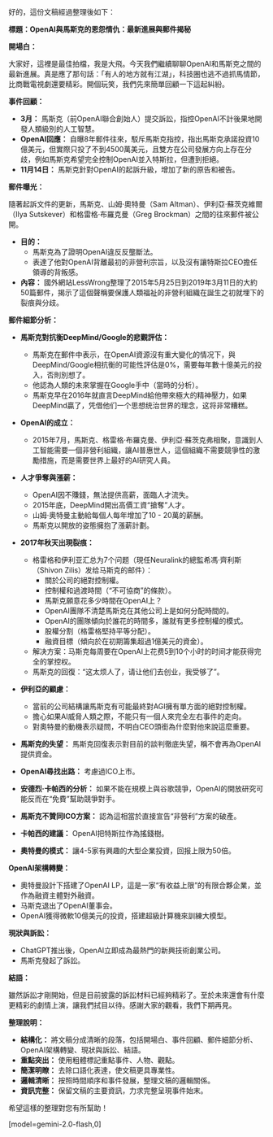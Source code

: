 好的，這份文稿經過整理後如下：

**標題：OpenAI與馬斯克的恩怨情仇：最新進展與郵件揭秘**

**開場白：**

大家好，這裡是最佳拍檔，我是大飛。今天我們繼續聊聊OpenAI和馬斯克之間的最新進展。真是應了那句話：「有人的地方就有江湖」，科技圈也逃不過抓馬情節，比商戰電視劇還要精彩。開個玩笑，我們先來簡單回顧一下這起糾紛。

**事件回顧：**

*   **3月：** 馬斯克（前OpenAI聯合創始人）提交訴訟，指控OpenAI不計後果地開發人類級別的人工智慧。
*   **OpenAI回應：** 自曝8年郵件往來，駁斥馬斯克指控，指出馬斯克承諾投資10億美元，但實際只投了不到4500萬美元，且雙方在公司發展方向上存在分歧，例如馬斯克希望完全控制OpenAI並入特斯拉，但遭到拒絕。
*   **11月14日：** 馬斯克針對OpenAI的起訴升級，增加了新的原告和被告。

**郵件曝光：**

隨著起訴文件的更新，馬斯克、山姆·奧特曼（Sam Altman）、伊利亞·蘇茨克維爾（Ilya Sutskever）和格雷格·布羅克曼（Greg Brockman）之間的往來郵件被公開。

*   **目的：**
    *   馬斯克為了證明OpenAI違反反壟斷法。
    *   表達了他對OpenAI背離最初的非營利宗旨，以及沒有讓特斯拉CEO擔任領導的背叛感。
*   **內容：** 國外網站LessWrong整理了2015年5月25日到2019年3月11日的大約50篇郵件，揭示了這個聲稱要保護人類福祉的非營利組織在誕生之初就埋下的裂痕與分歧。

**郵件細節分析：**

*   **馬斯克對抗衡DeepMind/Google的悲觀評估：**
    *   馬斯克在郵件中表示，在OpenAI資源沒有重大變化的情况下，與DeepMind/Google相抗衡的可能性評估是0%，需要每年數十億美元的投入，否則別想了。
    *   他認為人類的未來掌握在Google手中（當時的分析）。
    *   馬斯克早在2016年就直言DeepMind給他帶來極大的精神壓力，如果DeepMind贏了，凭借他们一个思想统治世界的理念，这将非常糟糕。

*   **OpenAI的成立：**
    *   2015年7月，馬斯克、格雷格·布羅克曼、伊利亞·蘇茨克弗相聚，意識到人工智能需要一個非營利組織，讓AI普惠世人，這個組織不需要競爭性的激勵措施，而是需要世界上最好的AI研究人員。

*   **人才爭奪與漲薪：**
    *   OpenAI因不賺錢，無法提供高薪，面臨人才流失。
    *   2015年底，DeepMind開出高價工資“搶奪”人才。
    *   山姆·奧特曼主動給每個人每年增加了10 - 20萬的薪酬。
    *   馬斯克以開放的姿態擁抱了漲薪計劃。

*   **2017年秋天出現裂痕：**
    *   格雷格和伊利亚汇总为7个问题（現任Neuralink的總監希馮·齊利斯（Shivon Zilis）发给马斯克的邮件）：
        *   關於公司的絕對控制權。
        *   控制權和過渡時間（“不可協商”的條款）。
        *   馬斯克願意花多少時間在OpenAI上？
        *   OpenAI團隊不清楚馬斯克在其他公司上是如何分配時間的。
        *   OpenAI的團隊傾向於誰花的時間多，誰就有更多控制權的模式。
        *   股權分割（格雷格堅持平等分配）。
        *   融資目標（傾向於在初期籌集超過1億美元的資金）。
    *   解决方案：马斯克每周要在OpenAI上花费5到10个小时的时间才能获得完全的掌控权。
    *   馬斯克的回復：“这太烦人了，请让他们去创业，我受够了”。

*   **伊利亞的顧慮：**
    *   當前的公司結構讓馬斯克有可能最終對AGI擁有單方面的絕對控制權。
    *   擔心如果AI威脅人類之際，不能只有一個人來完全左右事件的走向。
    *   對奧特曼的動機表示疑問，不明白CEO頭銜為什麼對他來說這麼重要。

*   **馬斯克的失望：** 馬斯克回復表示對目前的談判徹底失望，稱不會再為OpenAI提供資金。
*   **OpenAI尋找出路：** 考慮過ICO上市。
*   **安德烈·卡帕西的分析：** 如果不能在規模上與谷歌競爭，OpenAI的開放研究可能反而在“免費”幫助競爭對手。
*   **馬斯克不贊同ICO方案：** 認為這相當於直接宣告“非營利”方案的破產。
*   **卡帕西的建議：** OpenAI把特斯拉作為搖錢樹。
*   **奧特曼的模式：** 讓4-5家有興趣的大型企業投資，回报上限为50倍。

**OpenAI架構轉變：**

*   奧特曼設計下搭建了OpenAI LP，這是一家“有收益上限”的有限合夥企業，並作為融資主體對外融資。
*   马斯克退出了OpenAI董事会。
*   OpenAI獲得微軟10億美元的投資，搭建超級計算機來訓練大模型。

**現狀與訴訟：**

*   ChatGPT推出後，OpenAI立即成為最熱門的新興技術創業公司。
*   馬斯克發起了訴訟。

**結語：**

雖然訴訟才剛開始，但是目前披露的訴訟材料已經夠精彩了。至於未來還會有什麼更精彩的劇情上演，讓我們拭目以待。感謝大家的觀看，我們下期再見。

**整理說明：**

*   **結構化：** 將文稿分成清晰的段落，包括開場白、事件回顧、郵件細節分析、OpenAI架構轉變、現狀與訴訟、結語。
*   **重點突出：** 使用粗體標記重點事件、人物、觀點。
*   **簡潔明瞭：** 去除口語化表達，使文稿更具專業性。
*   **邏輯清晰：** 按照時間順序和事件發展，整理文稿的邏輯關係。
*   **資訊完整：** 保留文稿的主要資訊，力求完整呈現事件始末。

希望這樣的整理對您有所幫助！

[model=gemini-2.0-flash,0]
